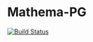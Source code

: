 Mathema-PG
==========
[![Build Status](https://secure.travis-ci.org/[astrism]/[Mathema-PG].png)](http://travis-ci.org/[astrism]/[Mathema-PG])